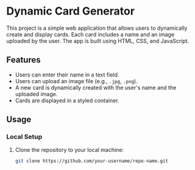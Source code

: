 # Dynamic Card Generator

This project is a simple web application that allows users to dynamically create and display cards. Each card includes a name and an image uploaded by the user. The app is built using HTML, CSS, and JavaScript.

## Features

- Users can enter their name in a text field.
- Users can upload an image file (e.g., `.jpg`, `.png`).
- A new card is dynamically created with the user's name and the uploaded image.
- Cards are displayed in a styled container.

## Usage

### Local Setup

1. Clone the repository to your local machine:
   ```bash
   git clone https://github.com/your-username/repo-name.git
